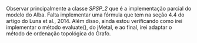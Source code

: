 Observar principalmente a classe *SPSP_2* que é a implementação parcial do modelo do Alba. Falta implementar uma fórmula que tem na seção 4.4 do artigo do Luna et al., 2014. Além disso, ainda estou verificando como irei implementar o método evaluate(), do jMetal, e ao final, irei adaptar o método de ordenação topológica do Grafo.
